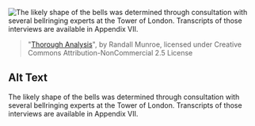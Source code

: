 ![The likely shape of the bells was determined through consultation with several bellringing experts at the Tower of London. Transcripts of those interviews are available in Appendix VII.](https://imgs.xkcd.com/comics/thorough_analysis.png)
> "[Thorough Analysis](https://xkcd.com/2012/)", by Randall Munroe, licensed under Creative Commons Attribution-NonCommercial 2.5 License

## Alt Text
The likely shape of the bells was determined through consultation with several bellringing experts at the Tower of London. Transcripts of those interviews are available in Appendix VII.
